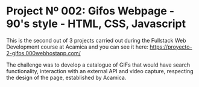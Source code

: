 # Project Nº 002: Gifos Webpage - 90's style - HTML, CSS, Javascript

This is the second out of 3 projects carried out during the Fullstack Web Development course at Acamica and you can see it here: https://proyecto-2-gifos.000webhostapp.com/

The challenge was to develop a catalogue of GIFs that would have search functionality, interaction with an external API and video capture, respecting the design of the page, established by Acamica.
